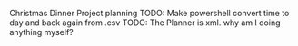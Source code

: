 Christmas Dinner Project planning
TODO: Make powershell convert time to day and back again from .csv
TODO: The Planner is xml. why am I doing anything myself?
